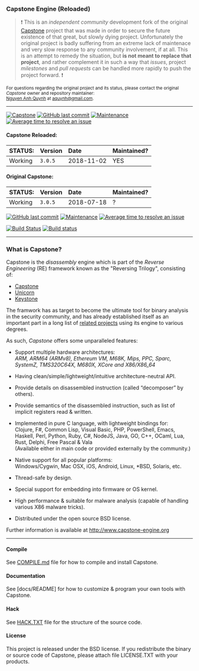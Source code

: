 
### Capstone Engine (Reloaded)

> :exclamation: This is an *independent community* development fork of the original [Capstone](https://github.com/aquynh/capstone) project that was made in order to secure the future existence of that great, but slowly dying project. Unfortunately the original project is badly suffering from an extreme lack of maintenace and very slow response to any community involvement, if at all. This is an attempt to remedy the situation, but **is not meant to replace that project**, and rather complement it in such a way that *issues*, project *milestones* and *pull requests* can be handled more rapidly to push the project forward. :exclamation: 

<sub> For questions regarding the original project and its status, please contact the original *Capstone* owner and repository maintainer:\
[Nguyen Anh Quynh](https://github.com/aquynh/) at aquynh@gmail.com.</sub>

---

[![Capstone](https://img.shields.io/badge/capstone-3.0.5-lightgray.svg)](https://github.com/aquynh/capstone)
[![GitHub last commit](https://img.shields.io/github/last-commit/CapstoneReloaded/capstone.svg)](https://github.com/CapstoneReloaded/capstone)
[![Maintenance](https://img.shields.io/badge/Maintained%3F-yes-green.svg)](https://GitHub.com/CapstoneReloaded/capstone/graphs/commit-activity)
[![Average time to resolve an issue](http://isitmaintained.com/badge/resolution/CapstoneReloaded/capstone.svg)](http://isitmaintained.com/project/CapstoneReloaded/capstone "Average time to resolve an issue")




#### Capstone Reloaded:

| STATUS: | Version | Date | Maintained? |
|:------- |:------- |:---- |:----------- |
| Working | `3.0.5` | 2018-11-02 | YES |

#### Original Capstone:

| STATUS: | Version | Date | Maintained? |
|:------- |:------- |:---- |:----------- |
| Working | `3.0.5` | 2018-07-18 | ? |

[![GitHub last commit](https://img.shields.io/github/last-commit/aquynh/capstone.svg)](https://github.com/aquynh/capstone)
[![Maintenance](https://img.shields.io/badge/Maintained%3F-low-orange.svg)](https://GitHub.com/aquynh/capstone/graphs/commit-activity)
[![Average time to resolve an issue](http://isitmaintained.com/badge/resolution/aquynh/capstone.svg)](http://isitmaintained.com/project/aquynh/capstone "Average time to resolve an issue")

[![Build Status](https://travis-ci.org/aquynh/capstone.svg?branch=next)](https://travis-ci.org/aquynh/capstone)
[![Build status](https://ci.appveyor.com/api/projects/status/a4wvbn89wu3pinas/branch/next?svg=true)](https://ci.appveyor.com/project/aquynh/capstone/branch/next)

---

### What is Capstone?

Capstone is the *disassembly* engine which is part of the *Reverse Engineering* (RE) framework known as the "Reversing Trilogy", consisting of:
- [Capstone](https://capstone-engine.org)
- [Unicorn](https://unicorn-engine.org)
- [Keystone](https://keystone-engine.org) 

The framwork has as target to become the ultimate tool for binary analysis in the security community, and has already established itself as an important part in a long list of [related projects](http://www.capstone-engine.org/showcase.html) using its engine to various degrees.

As such, *Capstone* offers some unparalleled features:

- Support multiple hardware architectures: \
  *ARM, ARM64 (ARMv8), Ethereum VM, M68K, Mips, PPC, Sparc, SystemZ, TMS320C64X, M680X, XCore and X86/X86_64*

- Having clean/simple/lightweight/intuitive architecture-neutral API.

- Provide details on disassembled instruction (called “decomposer” by others).

- Provide semantics of the disassembled instruction, such as list of implicit
  registers read & written.

- Implemented in pure C language, with lightweight bindings for:\
  Clojure, F#, Common Lisp, Visual Basic, PHP, PowerShell, Emacs, Haskell, Perl, Python,
  Ruby, C#, NodeJS, Java, GO, C++, OCaml, Lua, Rust, Delphi, Free Pascal & Vala \
  (Available either in main code or provided externally by the community.)

- Native support for all popular platforms:\
  Windows/Cygwin, Mac OSX, iOS, Android, Linux, \*BSD, Solaris, etc.

- Thread-safe by design.

- Special support for embedding into firmware or OS kernel.

- High performance & suitable for malware analysis (capable of handling various
  X86 malware tricks).

- Distributed under the open source BSD license.

Further information is available at http://www.capstone-engine.org

---

#### Compile

See [COMPILE.md](COMPILE.md) file for how to compile and install Capstone.


#### Documentation

See [docs/README] for how to customize & program your own tools with Capstone.


#### Hack

See [HACK.TXT](HACK.TXT) file for the structure of the source code.


#### License

This project is released under the BSD license. If you redistribute the binary
or source code of Capstone, please attach file LICENSE.TXT with your products.
